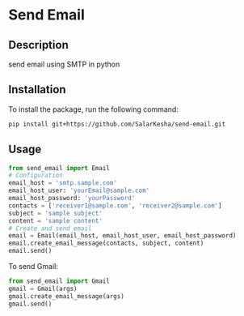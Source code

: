 # Send Email

## Description
send email using SMTP in python

## Installation
To install the package, run the following command:
```sh
pip install git+https://github.com/SalarKesha/send-email.git
```

## Usage
```python
from send_email import Email
# Configuration
email_host = 'smtp.sample.com'
email_host_user: 'yourEmail@sample.com'
email_host_password: 'yourPassword'
contacts = ['receiver1@sample.com', 'receiver2@sample.com']
subject = 'sample subject'
content = 'sample content'
# Create and send email
email = Email(email_host, email_host_user, email_host_password)
email.create_email_message(contacts, subject, content)
email.send()
```
To send Gmail:
```python
from send_email import Gmail
gmail = Gmail(args)
gmail.create_email_message(args)
gmail.send()
```


